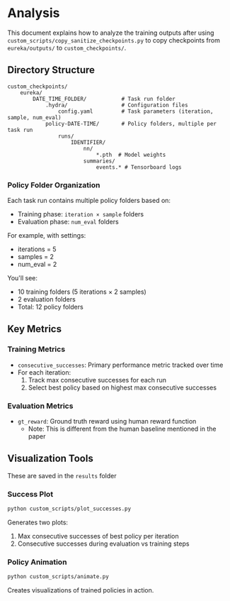 # Analysis

This document explains how to analyze the training outputs after using `custom_scripts/copy_sanitize_checkpoints.py` to copy checkpoints from `eureka/outputs/` to `custom_checkpoints/`.

## Directory Structure

```
custom_checkpoints/
    eureka/
        DATE_TIME_FOLDER/           # Task run folder
            .hydra/                 # Configuration files
                config.yaml         # Task parameters (iteration, sample, num_eval)
            policy-DATE-TIME/       # Policy folders, multiple per task run
                runs/              
                    IDENTIFIER/    
                        nn/        
                            *.pth  # Model weights
                        summaries/ 
                            events.* # Tensorboard logs
```

### Policy Folder Organization
Each task run contains multiple policy folders based on:
- Training phase: `iteration × sample` folders
- Evaluation phase: `num_eval` folders

For example, with settings:
- iterations = 5
- samples = 2
- num_eval = 2

You'll see:
- 10 training folders (5 iterations × 2 samples)
- 2 evaluation folders
- Total: 12 policy folders

## Key Metrics

### Training Metrics
- `consecutive_successes`: Primary performance metric tracked over time
- For each iteration:
  1. Track max consecutive successes for each run
  2. Select best policy based on highest max consecutive successes

### Evaluation Metrics
- `gt_reward`: Ground truth reward using human reward function
  - Note: This is different from the human baseline mentioned in the paper

## Visualization Tools
These are saved in the `results` folder
### Success Plot
```bash
python custom_scripts/plot_successes.py
```
Generates two plots:
1. Max consecutive successes of best policy per iteration
2. Consecutive successes during evaluation vs training steps

### Policy Animation
```bash
python custom_scripts/animate.py
```
Creates visualizations of trained policies in action.

